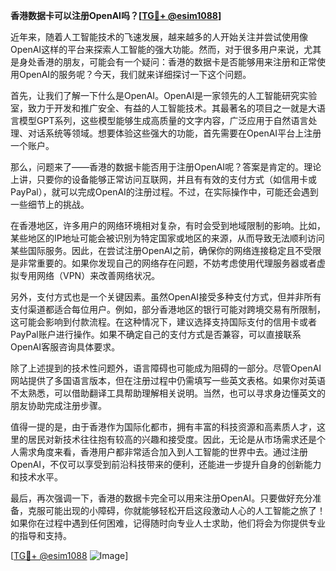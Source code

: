 **香港数据卡可以注册OpenAI吗？[[TG💪+ @esim1088](https://t.me/s/esim1088)]**

近年来，随着人工智能技术的飞速发展，越来越多的人开始关注并尝试使用像OpenAI这样的平台来探索人工智能的强大功能。然而，对于很多用户来说，尤其是身处香港的朋友，可能会有一个疑问：香港的数据卡是否能够用来注册和正常使用OpenAI的服务呢？今天，我们就来详细探讨一下这个问题。

首先，让我们了解一下什么是OpenAI。OpenAI是一家领先的人工智能研究实验室，致力于开发和推广安全、有益的人工智能技术。其最著名的项目之一就是大语言模型GPT系列，这些模型能够生成高质量的文字内容，广泛应用于自然语言处理、对话系统等领域。想要体验这些强大的功能，首先需要在OpenAI平台上注册一个账户。

那么，问题来了——香港的数据卡能否用于注册OpenAI呢？答案是肯定的。理论上讲，只要你的设备能够正常访问互联网，并且有有效的支付方式（如信用卡或PayPal），就可以完成OpenAI的注册过程。不过，在实际操作中，可能还会遇到一些细节上的挑战。

在香港地区，许多用户的网络环境相对复杂，有时会受到地域限制的影响。比如，某些地区的IP地址可能会被识别为特定国家或地区的来源，从而导致无法顺利访问某些国际服务。因此，在尝试注册OpenAI之前，确保你的网络连接稳定且不受限是非常重要的。如果你发现自己的网络存在问题，不妨考虑使用代理服务器或者虚拟专用网络（VPN）来改善网络状况。

另外，支付方式也是一个关键因素。虽然OpenAI接受多种支付方式，但并非所有支付渠道都适合每位用户。例如，部分香港地区的银行可能对跨境交易有所限制，这可能会影响到付款流程。在这种情况下，建议选择支持国际支付的信用卡或者PayPal账户进行操作。如果不确定自己的支付方式是否兼容，可以直接联系OpenAI客服咨询具体要求。

除了上述提到的技术性问题外，语言障碍也可能成为阻碍的一部分。尽管OpenAI网站提供了多国语言版本，但在注册过程中仍需填写一些英文表格。如果你对英语不太熟悉，可以借助翻译工具帮助理解相关说明。当然，也可以寻求身边懂英文的朋友协助完成注册步骤。

值得一提的是，由于香港作为国际化都市，拥有丰富的科技资源和高素质人才，这里的居民对新技术往往抱有较高的兴趣和接受度。因此，无论是从市场需求还是个人需求角度来看，香港用户都非常适合加入到人工智能的世界中去。通过注册OpenAI，不仅可以享受到前沿科技带来的便利，还能进一步提升自身的创新能力和技术水平。

最后，再次强调一下，香港的数据卡完全可以用来注册OpenAI。只要做好充分准备，克服可能出现的小障碍，你就能够轻松开启这段激动人心的人工智能之旅了！如果你在过程中遇到任何困难，记得随时向专业人士求助，他们将会为你提供专业的指导和支持。

[[TG💪+ @esim1088](https://t.me/s/esim1088) ![Image](https://i.postimg.cc/4NQfJmqS/Snipaste-2025-05-13-00-14-12.png)]